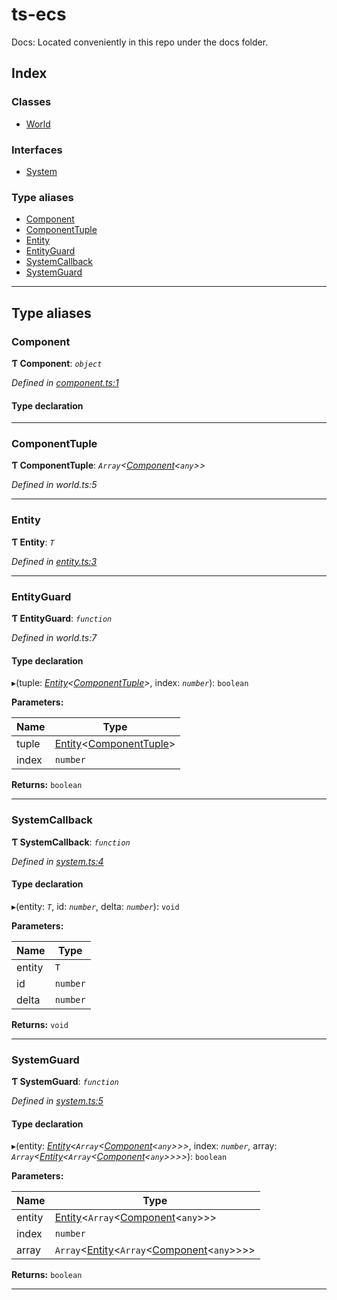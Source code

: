 
ts-ecs
======

Docs: Located conveniently in this repo under the docs folder.

## Index

### Classes

* [World](classes/world.md)

### Interfaces

* [System](interfaces/system.md)

### Type aliases

* [Component](#component)
* [ComponentTuple](#componenttuple)
* [Entity](#entity)
* [EntityGuard](#entityguard)
* [SystemCallback](#systemcallback)
* [SystemGuard](#systemguard)

---

## Type aliases

<a id="component"></a>

###  Component

**Ƭ Component**: *`object`*

*Defined in [component.ts:1](https://github.com/envis10n/ts-ecs/blob/3e2827e/src/component.ts#L1)*

#### Type declaration

___
<a id="componenttuple"></a>

###  ComponentTuple

**Ƭ ComponentTuple**: *`Array`<[Component](#component)<`any`>>*

*Defined in world.ts:5*

___
<a id="entity"></a>

###  Entity

**Ƭ Entity**: *`T`*

*Defined in [entity.ts:3](https://github.com/envis10n/ts-ecs/blob/3e2827e/src/entity.ts#L3)*

___
<a id="entityguard"></a>

###  EntityGuard

**Ƭ EntityGuard**: *`function`*

*Defined in world.ts:7*

#### Type declaration
▸(tuple: *[Entity](#entity)<[ComponentTuple](#componenttuple)>*, index: *`number`*): `boolean`

**Parameters:**

| Name | Type |
| ------ | ------ |
| tuple | [Entity](#entity)<[ComponentTuple](#componenttuple)> |
| index | `number` |

**Returns:** `boolean`

___
<a id="systemcallback"></a>

###  SystemCallback

**Ƭ SystemCallback**: *`function`*

*Defined in [system.ts:4](https://github.com/envis10n/ts-ecs/blob/3e2827e/src/system.ts#L4)*

#### Type declaration
▸(entity: *`T`*, id: *`number`*, delta: *`number`*): `void`

**Parameters:**

| Name | Type |
| ------ | ------ |
| entity | `T` |
| id | `number` |
| delta | `number` |

**Returns:** `void`

___
<a id="systemguard"></a>

###  SystemGuard

**Ƭ SystemGuard**: *`function`*

*Defined in [system.ts:5](https://github.com/envis10n/ts-ecs/blob/3e2827e/src/system.ts#L5)*

#### Type declaration
▸(entity: *[Entity](#entity)<`Array`<[Component](#component)<`any`>>>*, index: *`number`*, array: *`Array`<[Entity](#entity)<`Array`<[Component](#component)<`any`>>>>*): `boolean`

**Parameters:**

| Name | Type |
| ------ | ------ |
| entity | [Entity](#entity)<`Array`<[Component](#component)<`any`>>> |
| index | `number` |
| array | `Array`<[Entity](#entity)<`Array`<[Component](#component)<`any`>>>> |

**Returns:** `boolean`

___

